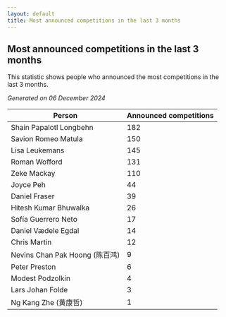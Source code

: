 ```yaml
---
layout: default
title: Most announced competitions in the last 3 months
---
```

## Most announced competitions in the last 3 months
This statistic shows people who announced the most competitions in the last 3 months.

*Generated on 06 December 2024*

| Person | Announced competitions |
| --- | --- |
| Shain Papalotl Longbehn | 182 |
| Savion Romeo Matula | 150 |
| Lisa Leukemans | 145 |
| Roman Wofford | 131 |
| Zeke Mackay | 110 |
| Joyce Peh | 44 |
| Daniel Fraser | 39 |
| Hitesh Kumar Bhuwalka | 26 |
| Sofía Guerrero Neto | 17 |
| Daniel Vædele Egdal | 14 |
| Chris Martin | 12 |
| Nevins Chan Pak Hoong (陈百鸿) | 9 |
| Peter Preston | 6 |
| Modest Podzolkin | 4 |
| Lars Johan Folde | 3 |
| Ng Kang Zhe (黄康哲) | 1 |
